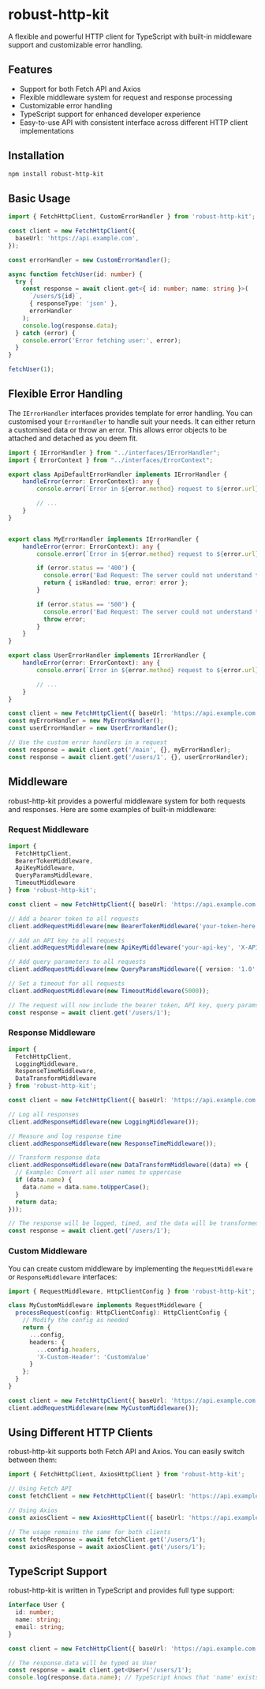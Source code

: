 # robust-http-kit

A flexible and powerful HTTP client for TypeScript with built-in middleware support and customizable error handling.

## Features

- Support for both Fetch API and Axios
- Flexible middleware system for request and response processing
- Customizable error handling
- TypeScript support for enhanced developer experience
- Easy-to-use API with consistent interface across different HTTP client implementations

## Installation

```bash
npm install robust-http-kit
```

## Basic Usage

```typescript
import { FetchHttpClient, CustomErrorHandler } from 'robust-http-kit';

const client = new FetchHttpClient({
  baseUrl: 'https://api.example.com',
});

const errorHandler = new CustomErrorHandler();

async function fetchUser(id: number) {
  try {
    const response = await client.get<{ id: number; name: string }>(
      `/users/${id}`,
      { responseType: 'json' },
      errorHandler
    );
    console.log(response.data);
  } catch (error) {
    console.error('Error fetching user:', error);
  }
}

fetchUser(1);
```

## Flexible Error Handling

The `IErrorHandler` interfaces provides template for error handling.  You can customised your `ErrorHandler` to handle suit your needs. It can either return a customised data or throw an error. This allows error objects to be attached and detached as you deem fit.

```typescript
import { IErrorHandler } from "../interfaces/IErrorHandler";
import { ErrorContext } from "../interfaces/ErrorContext";

export class ApiDefaultErrorHandler implements IErrorHandler {
    handleError(error: ErrorContext): any {
        console.error(`Error in ${error.method} request to ${error.url} with ${error.status}`);

        // ...
    }
}


export class MyErrorHandler implements IErrorHandler {
    handleError(error: ErrorContext): any {
        console.error(`Error in ${error.method} request to ${error.url} with ${error.status}`);

        if (error.status == '400') {
          console.error('Bad Request: The server could not understand the request.');
          return { isHandled: true, error: error };
        } 

        if (error.status == '500') {
          console.error('Bad Request: The server could not understand the request.');
          throw error;
        }
    }
}

export class UserErrorHandler implements IErrorHandler {
    handleError(error: ErrorContext): any {
        console.error(`Error in ${error.method} request to ${error.url} with ${error.status}`);

        // ...
    }
}

const client = new FetchHttpClient({ baseUrl: 'https://api.example.com' }, new ApiDefaultErrorHandler());
const myErrorHandler = new MyErrorHandler();
const userErrorHandler = new UserErrorHandler();

// Use the custom error handlers in a request
const response = await client.get('/main', {}, myErrorHandler);
const response = await client.get('/users/1', {}, userErrorHandler);
```

## Middleware

robust-http-kit provides a powerful middleware system for both requests and responses. Here are some examples of built-in middleware:

### Request Middleware

```typescript
import { 
  FetchHttpClient, 
  BearerTokenMiddleware, 
  ApiKeyMiddleware, 
  QueryParamsMiddleware, 
  TimeoutMiddleware 
} from 'robust-http-kit';

const client = new FetchHttpClient({ baseUrl: 'https://api.example.com' });

// Add a bearer token to all requests
client.addRequestMiddleware(new BearerTokenMiddleware('your-token-here'));

// Add an API key to all requests
client.addRequestMiddleware(new ApiKeyMiddleware('your-api-key', 'X-API-Key'));

// Add query parameters to all requests
client.addRequestMiddleware(new QueryParamsMiddleware({ version: '1.0' }));

// Set a timeout for all requests
client.addRequestMiddleware(new TimeoutMiddleware(5000));

// The request will now include the bearer token, API key, query params, and a timeout
const response = await client.get('/users/1');
```

### Response Middleware

```typescript
import { 
  FetchHttpClient, 
  LoggingMiddleware, 
  ResponseTimeMiddleware, 
  DataTransformMiddleware 
} from 'robust-http-kit';

const client = new FetchHttpClient({ baseUrl: 'https://api.example.com' });

// Log all responses
client.addResponseMiddleware(new LoggingMiddleware());

// Measure and log response time
client.addResponseMiddleware(new ResponseTimeMiddleware());

// Transform response data
client.addResponseMiddleware(new DataTransformMiddleware((data) => {
  // Example: Convert all user names to uppercase
  if (data.name) {
    data.name = data.name.toUpperCase();
  }
  return data;
}));

// The response will be logged, timed, and the data will be transformed
const response = await client.get('/users/1');
```

### Custom Middleware

You can create custom middleware by implementing the `RequestMiddleware` or `ResponseMiddleware` interfaces:

```typescript
import { RequestMiddleware, HttpClientConfig } from 'robust-http-kit';

class MyCustomMiddleware implements RequestMiddleware {
  processRequest(config: HttpClientConfig): HttpClientConfig {
    // Modify the config as needed
    return {
      ...config,
      headers: {
        ...config.headers,
        'X-Custom-Header': 'CustomValue'
      }
    };
  }
}

const client = new FetchHttpClient({ baseUrl: 'https://api.example.com' });
client.addRequestMiddleware(new MyCustomMiddleware());
```

## Using Different HTTP Clients

robust-http-kit supports both Fetch API and Axios. You can easily switch between them:

```typescript
import { FetchHttpClient, AxiosHttpClient } from 'robust-http-kit';

// Using Fetch API
const fetchClient = new FetchHttpClient({ baseUrl: 'https://api.example.com' });

// Using Axios
const axiosClient = new AxiosHttpClient({ baseUrl: 'https://api.example.com' });

// The usage remains the same for both clients
const fetchResponse = await fetchClient.get('/users/1');
const axiosResponse = await axiosClient.get('/users/1');
```

## TypeScript Support

robust-http-kit is written in TypeScript and provides full type support:

```typescript
interface User {
  id: number;
  name: string;
  email: string;
}

const client = new FetchHttpClient({ baseUrl: 'https://api.example.com' });

// The response.data will be typed as User
const response = await client.get<User>('/users/1');
console.log(response.data.name); // TypeScript knows that 'name' exists on User
```
